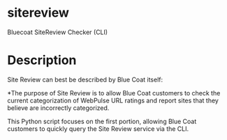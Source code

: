 # sitereview
Bluecoat SiteReview Checker (CLI)

# Description

Site Review can best be described by Blue Coat itself:

*The purpose of Site Review is to allow Blue Coat customers to check the current categorization of WebPulse URL ratings and report sites that they believe are incorrectly categorized.

This Python script focuses on the first portion, allowing Blue Coat customers to quickly query the Site Review service via the CLI.
